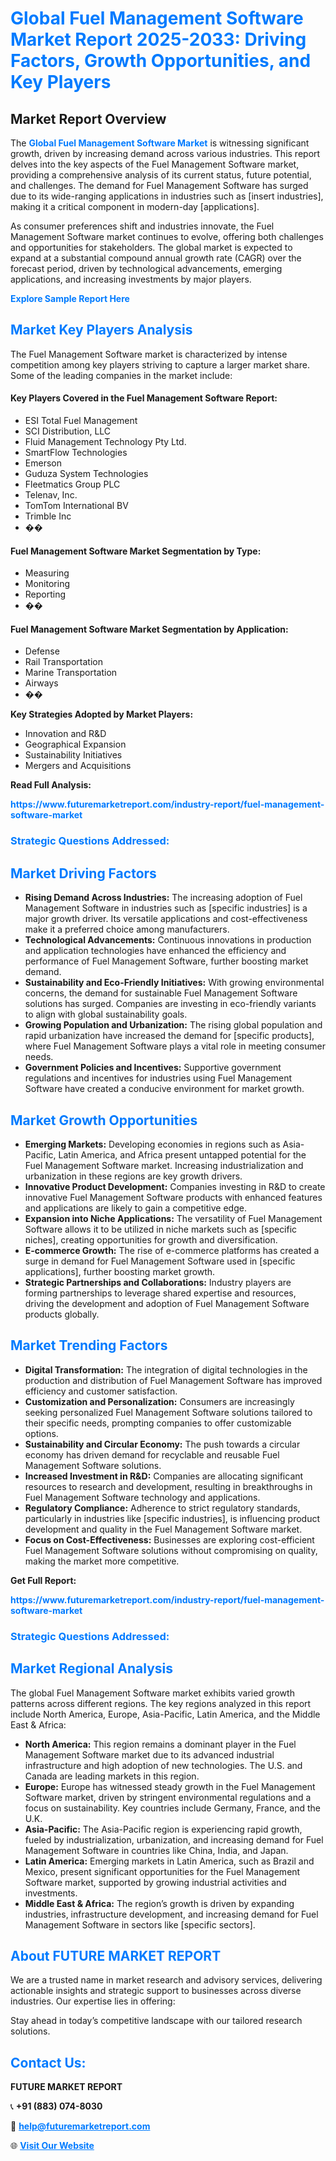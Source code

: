 <h1 style="color: #007BFF;">Global Fuel Management Software Market Report 2025-2033: Driving Factors, Growth Opportunities, and Key Players</h1>

<section id="overview">
<h2>Market Report Overview</h2>
<p>The <a href="https://www.futuremarketreport.com/industry-report/fuel-management-software-market" style="color: #007BFF; text-decoration: none;"><strong>Global Fuel Management Software Market</strong></a> is witnessing significant growth, driven by increasing demand across various industries. This report delves into the key aspects of the Fuel Management Software market, providing a comprehensive analysis of its current status, future potential, and challenges. The demand for Fuel Management Software has surged due to its wide-ranging applications in industries such as [insert industries], making it a critical component in modern-day [applications].</p>
<p>As consumer preferences shift and industries innovate, the Fuel Management Software market continues to evolve, offering both challenges and opportunities for stakeholders. The global market is expected to expand at a substantial compound annual growth rate (CAGR) over the forecast period, driven by technological advancements, emerging applications, and increasing investments by major players.</p>
</section>

<section id="overview">
<p><a href="https://www.futuremarketreport.com/request-sample/reportId=118192" style="color: #007BFF; text-decoration: none;"><strong>Explore Sample Report Here</strong></a></p>
</section>

<section id="key-players">
<h2 style="color: #007BFF;">Market Key Players Analysis</h2>
<p>The Fuel Management Software market is characterized by intense competition among key players striving to capture a larger market share. Some of the leading companies in the market include:</p>
<h4>Key Players Covered in the Fuel Management Software Report:</h4>
<ul><li>ESI Total Fuel Management</li><li>SCI Distribution, LLC</li><li>Fluid Management Technology Pty Ltd.</li><li>SmartFlow Technologies</li><li>Emerson</li><li>Guduza System Technologies</li><li>Fleetmatics Group PLC</li><li>Telenav, Inc.</li><li>TomTom International BV</li><li>Trimble Inc</li><li>��</li></ul>
<h4>Fuel Management Software Market Segmentation by Type:</h4>
<ul><li>Measuring</li><li>Monitoring</li><li>Reporting</li><li>��</li></ul>

<h4>Fuel Management Software Market Segmentation by Application:</h4>
<ul><li>Defense</li><li>Rail Transportation</li><li>Marine Transportation</li><li>Airways</li><li>��</li></ul>
<p><strong>Key Strategies Adopted by Market Players:</strong></p>
<ul>
<li>Innovation and R&D</li>
<li>Geographical Expansion</li>
<li>Sustainability Initiatives</li>
<li>Mergers and Acquisitions</li>
</ul>
</section>

<section>
<p><strong>Read Full Analysis: </strong></p><a href="https://www.futuremarketreport.com/industry-report/fuel-management-software-market" style="color: #007BFF; text-decoration: none;"><strong>https://www.futuremarketreport.com/industry-report/fuel-management-software-market</strong></a>
<h3 style="color: #007BFF;">Strategic Questions Addressed:</h3>
</section>

<section id="driving-factors">
<h2 style="color: #007BFF;">Market Driving Factors</h2>
<ul>
<li><strong>Rising Demand Across Industries:</strong> The increasing adoption of Fuel Management Software in industries such as [specific industries] is a major growth driver. Its versatile applications and cost-effectiveness make it a preferred choice among manufacturers.</li>
<li><strong>Technological Advancements:</strong> Continuous innovations in production and application technologies have enhanced the efficiency and performance of Fuel Management Software, further boosting market demand.</li>
<li><strong>Sustainability and Eco-Friendly Initiatives:</strong> With growing environmental concerns, the demand for sustainable Fuel Management Software solutions has surged. Companies are investing in eco-friendly variants to align with global sustainability goals.</li>
<li><strong>Growing Population and Urbanization:</strong> The rising global population and rapid urbanization have increased the demand for [specific products], where Fuel Management Software plays a vital role in meeting consumer needs.</li>
<li><strong>Government Policies and Incentives:</strong> Supportive government regulations and incentives for industries using Fuel Management Software have created a conducive environment for market growth.</li>
</ul>
</section>

<section id="growth-opportunities">
<h2 style="color: #007BFF;">Market Growth Opportunities</h2>
<ul>
<li><strong>Emerging Markets:</strong> Developing economies in regions such as Asia-Pacific, Latin America, and Africa present untapped potential for the Fuel Management Software market. Increasing industrialization and urbanization in these regions are key growth drivers.</li>
<li><strong>Innovative Product Development:</strong> Companies investing in R&D to create innovative Fuel Management Software products with enhanced features and applications are likely to gain a competitive edge.</li>
<li><strong>Expansion into Niche Applications:</strong> The versatility of Fuel Management Software allows it to be utilized in niche markets such as [specific niches], creating opportunities for growth and diversification.</li>
<li><strong>E-commerce Growth:</strong> The rise of e-commerce platforms has created a surge in demand for Fuel Management Software used in [specific applications], further boosting market growth.</li>
<li><strong>Strategic Partnerships and Collaborations:</strong> Industry players are forming partnerships to leverage shared expertise and resources, driving the development and adoption of Fuel Management Software products globally.</li>
</ul>
</section>

<section id="trending-factors">
<h2 style="color: #007BFF;">Market Trending Factors</h2>
<ul>
<li><strong>Digital Transformation:</strong> The integration of digital technologies in the production and distribution of Fuel Management Software has improved efficiency and customer satisfaction.</li>
<li><strong>Customization and Personalization:</strong> Consumers are increasingly seeking personalized Fuel Management Software solutions tailored to their specific needs, prompting companies to offer customizable options.</li>
<li><strong>Sustainability and Circular Economy:</strong> The push towards a circular economy has driven demand for recyclable and reusable Fuel Management Software solutions.</li>
<li><strong>Increased Investment in R&D:</strong> Companies are allocating significant resources to research and development, resulting in breakthroughs in Fuel Management Software technology and applications.</li>
<li><strong>Regulatory Compliance:</strong> Adherence to strict regulatory standards, particularly in industries like [specific industries], is influencing product development and quality in the Fuel Management Software market.</li>
<li><strong>Focus on Cost-Effectiveness:</strong> Businesses are exploring cost-efficient Fuel Management Software solutions without compromising on quality, making the market more competitive.</li>
</ul>
</section>

<section>
<p><strong>Get Full Report: </strong></p><a href="https://www.futuremarketreport.com/industry-report/fuel-management-software-market" style="color: #007BFF; text-decoration: none;"><strong>https://www.futuremarketreport.com/industry-report/fuel-management-software-market</strong></a>
<h3 style="color: #007BFF;">Strategic Questions Addressed:</h3>
</section>


<section id="regional-analysis">
<h2 style="color: #007BFF;">Market Regional Analysis</h2>
<p>The global Fuel Management Software market exhibits varied growth patterns across different regions. The key regions analyzed in this report include North America, Europe, Asia-Pacific, Latin America, and the Middle East & Africa:</p>
<ul>
<li><strong>North America:</strong> This region remains a dominant player in the Fuel Management Software market due to its advanced industrial infrastructure and high adoption of new technologies. The U.S. and Canada are leading markets in this region.</li>
<li><strong>Europe:</strong> Europe has witnessed steady growth in the Fuel Management Software market, driven by stringent environmental regulations and a focus on sustainability. Key countries include Germany, France, and the U.K.</li>
<li><strong>Asia-Pacific:</strong> The Asia-Pacific region is experiencing rapid growth, fueled by industrialization, urbanization, and increasing demand for Fuel Management Software in countries like China, India, and Japan.</li>
<li><strong>Latin America:</strong> Emerging markets in Latin America, such as Brazil and Mexico, present significant opportunities for the Fuel Management Software market, supported by growing industrial activities and investments.</li>
<li><strong>Middle East & Africa:</strong> The region’s growth is driven by expanding industries, infrastructure development, and increasing demand for Fuel Management Software in sectors like [specific sectors].</li>
</ul>
</section>

<footer>
<h2 style="color: #007BFF;">About FUTURE MARKET REPORT</h2>
<p>We are a trusted name in market research and advisory services, delivering actionable insights and strategic support to businesses across diverse industries. Our expertise lies in offering:</p>

<p>Stay ahead in today’s competitive landscape with our tailored research solutions.</p>

<h2 style="color: #007BFF;">Contact Us:</h2>
<p><strong>FUTURE MARKET REPORT</strong></p>
<p>📞 <strong>+91 (883) 074-8030</strong></p>
<p>📧 <strong><a href="mailto:help@futuremarketreport.com" style="color: #007BFF;">help@futuremarketreport.com</a></strong></p>
<p>🌐 <strong><a href="https://www.futuremarketreport.com/" style="color: #007BFF;">Visit Our Website</a></strong></p>
</footer>